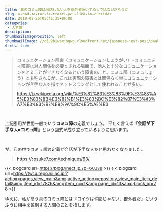 ```yaml
---
title: 真のコミュ障は会話しない人を部外者扱いする人ではないだろうか
slug: a-bad-texter-is-treats-you-like-an-outsider
date: 2019-09-25T05:42:35+09:00
categories: 
 - 人生論
description: 
thumbnailImagePosition: left
thumbnailImage: //d1u9biwaxjngwg.cloudfront.net/japanese-test-post/peak-140.jpg
draft: true
---
```


<!--more-->

<blockquote>
  コミュニケーション障害（コミュニケーションしょうがい）=コミュニティ障害は対人関係を必要とされる場面で、他人と十分なコミュニケーションをとることができなくなるという障害のこと。コミュ障（コミュしょう）とも称されるが、これは実際の障害とは関係なく単にコミュニケーションが苦手な人を指すネットスラングとして使われることが多い。
  
  <a href="https://ja.wikipedia.org/wiki/%E3%82%B3%E3%83%9F%E3%83%A5%E3%83%8B%E3%82%B1%E3%83%BC%E3%82%B7%E3%83%A7%E3%83%B3%E9%9A%9C%E5%AE%B3">https://ja.wikipedia.org/wiki/%E3%82%B3%E3%83%9F%E3%83%A5%E3%83%8B%E3%82%B1%E3%83%BC%E3%82%B7%E3%83%A7%E3%83%B3%E9%9A%9C%E5%AE%B3</a>
</blockquote>

&nbsp;

上記引用が世間一般でいう<strong>コミュ障</strong>の定義でしょう。
平たく言えば<strong>『会話が下手な人=コミュ障』</strong>という図式が成り立っているように思います。

&nbsp;

が、私の中でコミュ障の定義が会話が下手な人だと思わなくなりました。

>
>

<blockquote>
  <a href="https://sosuke7.com/techniques/63/">https://sosuke7.com/techniques/63/</a>
</blockquote>

{{< blogcard url=https://blog.tinect.jp/?p=60398 >}}
{{< blogcard url=https://twcu.repo.nii.ac.jp/?action=pages_view_main&amp;active_action=repository_view_main_item_detail&amp;item_id=17826&amp;item_no=1&amp;page_id=13&amp;block_id=28 >}}i

ゆえに、私が思う真のコミュ障とは『コイツは仲間じゃない、部外者だ』というふうに相手を区別する人間のことを指します。
